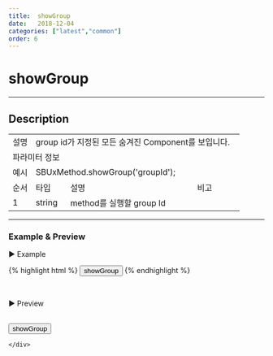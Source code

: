 ```yaml
---
title:  showGroup
date:   2018-12-04
categories: ["latest","common"]
order: 6
---
```


showGroup
===

---

## Description

<table style="width:100%">
    <colgroup>
        <col width="10%"/>
        <col width="15%"/>
        <col width="55%"/>
        <col width="20%"/>
    </colgroup>
    <tr>
        <td class="tdTitle tdBg">설명</td>
        <td colspan="3">group id가 지정된 모든 숨겨진 Component를 보입니다.</td>
    </tr>
    <tr>
        <td class="tdTitle tdCenter tdBg" colspan="4">파라미터 정보</td>
    </tr>
    <tr>
        <td class="tdTitle tdCenter tdBg">예시</td>
        <td colspan="3">SBUxMethod.showGroup('groupId');</td>
    </tr>
    <tr>
        <td class="tdTitle tdCenter tdBg">순서</td>
        <td class="tdTitle tdCenter tdBg">타입</td>
        <td class="tdTitle tdCenter tdBg">설명</td>
        <td class="tdTitle tdCenter tdBg">비고</td>
    </tr>
    <tr>
        <td class="tdCenter">1</td>
        <td class="tdCenter">string</td>
        <td>method를 실행할 group Id</td>
        <td></td>
    </tr>
</table>

---
### Example & Preview

<script>
    $(document).ready(function(){
        SBUxMethod.hideGroup('inputGroup');
    });
</script>

<sbux-tabs id="exTab1" name="exTab1" uitype="normal" title-target-id-array="exTab1_1" title-text-array="-">
</sbux-tabs>
<div class="tab-content">
    <div id="exTab1_1">

▶ Example

{% highlight html %}
<input type="button" value="showGroup" onclick="SBUxMethod.showGroup('inputGroup');">
<sbux-input id="sbIdx1" name="sbTagNm1" uitype="text" group-id="inputGroup"></sbux-input>
<sbux-input id="sbIdx2" name="sbTagNm2" uitype="text" group-id="inputGroup"></sbux-input>
<sbux-input id="sbIdx3" name="sbTagNm3" uitype="text" group-id="inputGroup"></sbux-input>
{% endhighlight %}

<br>

▶ Preview

<br>
<input type="button" value="showGroup" onclick="SBUxMethod.showGroup('inputGroup');">
<sbux-input id="sbIdx1" name="sbTagNm1" uitype="text" group-id="inputGroup"></sbux-input>
<sbux-input id="sbIdx2" name="sbTagNm2" uitype="text" group-id="inputGroup"></sbux-input>
<sbux-input id="sbIdx3" name="sbTagNm3" uitype="text" group-id="inputGroup"></sbux-input>

    </div>
</div>